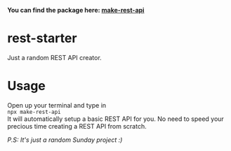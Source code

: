 **You can find the package here: [make-rest-api](https://www.npmjs.com/package/make-rest-api)**

# rest-starter
Just a random REST API creator.

# Usage
Open up your terminal and type in<br>
```npx make-rest-api```<br>
It will automatically setup a basic REST API for you. No need to speed your precious time creating a REST API from scratch.

_P.S: It's just a random Sunday project :)_

